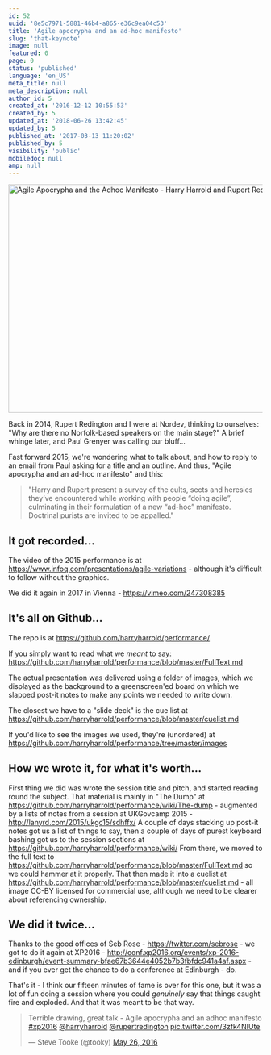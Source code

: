 ```yaml
---
id: 52
uuid: '8e5c7971-5881-46b4-a865-e36c9ea04c53'
title: 'Agile apocrypha and an ad-hoc manifesto'
slug: 'that-keynote'
image: null
featured: 0
page: 0
status: 'published'
language: 'en_US'
meta_title: null
meta_description: null
author_id: 5
created_at: '2016-12-12 10:55:53'
created_by: 5
updated_at: '2018-06-26 13:42:45'
updated_by: 5
published_at: '2017-03-13 11:20:02'
published_by: 5
visibility: 'public'
mobiledoc: null
amp: null
---
```


<a data-flickr-embed="true"  href="https://www.flickr.com/photos/micheleidesmith/16597694589" title="Agile Apocrypha and the Adhoc Manifesto - Harry Harrold and Rupert Redington"><img src="https://c1.staticflickr.com/9/8657/16597694589_704d74923b_z.jpg" width="640" height="453" alt="Agile Apocrypha and the Adhoc Manifesto - Harry Harrold and Rupert Redington"></a><script async src="//embedr.flickr.com/assets/client-code.js" charset="utf-8"></script>

Back in 2014, Rupert Redington and I were at Nordev, thinking to ourselves: "Why are there no Norfolk-based speakers on the main stage?" A brief whinge later, and Paul Grenyer was calling our bluff...

Fast forward 2015, we're wondering what to talk about, and how to reply to an email from Paul asking for a title and an outline. And thus,
"Agile apocrypha and an ad-hoc manifesto" and this:

> "Harry and Rupert present a survey of the cults, sects and heresies they’ve encountered while working with people “doing agile”, culminating in their formulation of a new “ad-hoc” manifesto. Doctrinal purists are invited to be appalled."

## It got recorded...

The video of the 2015 performance is at https://www.infoq.com/presentations/agile-variations - although it's difficult to follow without the graphics.

We did it again in 2017 in Vienna - https://vimeo.com/247308385

## It's all on Github...

The repo is at https://github.com/harryharrold/performance/

If you simply want to read what we _meant_ to say: https://github.com/harryharrold/performance/blob/master/FullText.md

The actual presentation was delivered using a folder of images, which we displayed as the background to a greenscreen'ed board on which we slapped post-it notes to make any points we needed to write down.

The closest we have to a "slide deck" is the cue list at https://github.com/harryharrold/performance/blob/master/cuelist.md

If you'd like to see the images we used, they're (unordered) at https://github.com/harryharrold/performance/tree/master/images

## How we wrote it, for what it's worth...

First thing we did was wrote the session title and pitch, and started reading round the subject. That material is mainly in "The Dump" at https://github.com/harryharrold/performance/wiki/The-dump - augmented by a lists of notes from a session at UKGovcamp 2015 - http://lanyrd.com/2015/ukgc15/sdhffx/ A couple of days stacking up post-it notes got us a list of things to say, then a couple of days of purest keyboard bashing got us to the session sections at https://github.com/harryharrold/performance/wiki/ From there, we moved to the full text to https://github.com/harryharrold/performance/blob/master/FullText.md so we could hammer at it properly. That then made it into a cuelist at https://github.com/harryharrold/performance/blob/master/cuelist.md - all image CC-BY licensed for commercial use, although we need to be clearer about referencing ownership.

## We did it twice...

Thanks to the good offices of Seb Rose - https://twitter.com/sebrose - we got to do it again at XP2016 - http://conf.xp2016.org/events/xp-2016-edinburgh/event-summary-bfae67b3644e4052b7b3fbfdc941a4af.aspx - and if you ever get the chance to do a conference at Edinburgh - do.

That's it - I think our fifteen minutes of fame is over for this one, but it was a lot of fun doing a session where you could _genuinely_ say that things caught fire and exploded. And that it was meant to be that way.

<blockquote class="twitter-tweet" data-lang="en"><p lang="en" dir="ltr">Terrible drawing, great talk - Agile apocrypha and an adhoc manifesto <a href="https://twitter.com/hashtag/xp2016?src=hash">#xp2016</a> <a href="https://twitter.com/harryharrold">@harryharrold</a> <a href="https://twitter.com/rupertredington">@rupertredington</a> <a href="https://t.co/3zfk4NIUte">pic.twitter.com/3zfk4NIUte</a></p>&mdash; Steve Tooke (@tooky) <a href="https://twitter.com/tooky/status/735866417568993281">May 26, 2016</a></blockquote>
<script async src="//platform.twitter.com/widgets.js" charset="utf-8"></script>
